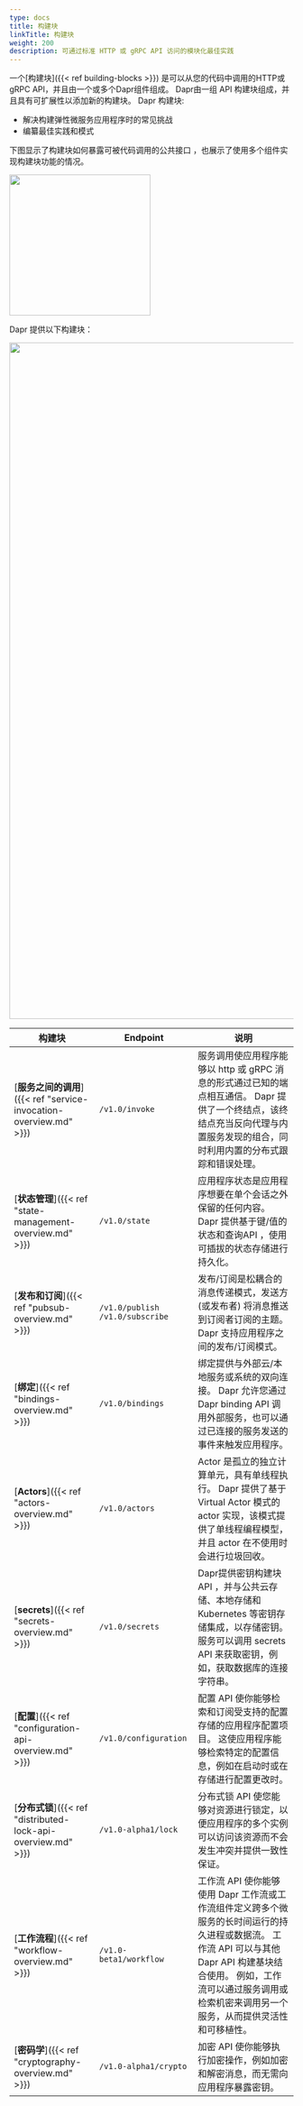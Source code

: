 ```yaml
---
type: docs
title: 构建块
linkTitle: 构建块
weight: 200
description: 可通过标准 HTTP 或 gRPC API 访问的模块化最佳实践
---
```


一个[构建块]({{< ref building-blocks >}}) 是可以从您的代码中调用的HTTP或gRPC API，并且由一个或多个Dapr组件组成。 Dapr由一组 API 构建块组成，并且具有可扩展性以添加新的构建块。 Dapr 构建块:

- 解决构建弹性微服务应用程序时的常见挑战
- 编纂最佳实践和模式

下图显示了构建块如何暴露可被代码调用的公共接口 ，也展示了使用多个组件实现构建块功能的情况。

<img src="/images/concepts-building-blocks.png" width=250>

Dapr 提供以下构建块：

<img src="/images/building_blocks.png" width=1200>

| 构建块                                                                                                                                                | Endpoint                          | 说明                                                                                                                               |
| -------------------------------------------------------------------------------------------------------------------------------------------------- | --------------------------------- | -------------------------------------------------------------------------------------------------------------------------------- |
| [**服务之间的调用**]({{< ref "service-invocation-overview.md" >}}) | `/v1.0/invoke`                    | 服务调用使应用程序能够以 http 或 gRPC 消息的形式通过已知的端点相互通信。 Dapr 提供了一个终结点，该终结点充当反向代理与内置服务发现的组合，同时利用内置的分布式跟踪和错误处理。                                 |
| [**状态管理**]({{< ref "state-management-overview.md" >}})      | `/v1.0/state`                     | 应用程序状态是应用程序想要在单个会话之外保留的任何内容。 Dapr 提供基于键/值的状态和查询API ，使用可插拔的状态存储进行持久化。                                                             |
| [**发布和订阅**]({{< ref "pubsub-overview.md" >}})               | `/v1.0/publish` `/v1.0/subscribe` | 发布/订阅是松耦合的消息传递模式，发送方 (或发布者) 将消息推送到订阅者订阅的主题。 Dapr 支持应用程序之间的发布/订阅模式。                                            |
| [**绑定**]({{< ref "bindings-overview.md" >}})                | `/v1.0/bindings`                  | 绑定提供与外部云/本地服务或系统的双向连接。 Dapr 允许您通过 Dapr binding API 调用外部服务，也可以通过已连接的服务发送的事件来触发应用程序。                                               |
| [**Actors**]({{< ref "actors-overview.md" >}})              | `/v1.0/actors`                    | Actor 是孤立的独立计算单元，具有单线程执行。 Dapr 提供了基于 Virtual Actor 模式的 actor 实现，该模式提供了单线程编程模型，并且 actor 在不使用时会进行垃圾回收。                             |
| [**secrets**]({{< ref "secrets-overview.md" >}})            | `/v1.0/secrets`                   | Dapr提供密钥构建块API ，并与公共云存储、本地存储和 Kubernetes 等密钥存储集成，以存储密钥。 服务可以调用 secrets API 来获取密钥，例如，获取数据库的连接字符串。                                 |
| [**配置**]({{< ref "configuration-api-overview.md" >}})       | `/v1.0/configuration`             | 配置 API 使你能够检索和订阅受支持的配置存储的应用程序配置项目。 这使应用程序能够检索特定的配置信息，例如在启动时或在存储进行配置更改时。                                                          |
| [**分布式锁**]({{< ref "distributed-lock-api-overview.md" >}})  | `/v1.0-alpha1/lock`               | 分布式锁 API 使您能够对资源进行锁定，以便应用程序的多个实例可以访问该资源而不会发生冲突并提供一致性保证。                                                                          |
| [**工作流程**]({{< ref "workflow-overview.md" >}})              | `/v1.0-beta1/workflow`            | 工作流 API 使你能够使用 Dapr 工作流或工作流组件定义跨多个微服务的长时间运行的持久进程或数据流。 工作流 API 可以与其他 Dapr API 构建基块结合使用。 例如，工作流可以通过服务调用或检索机密来调用另一个服务，从而提供灵活性和可移植性。 |
| [**密码学**]({{< ref "cryptography-overview.md" >}})           | `/v1.0-alpha1/crypto`             | 加密 API 使你能够执行加密操作，例如加密和解密消息，而无需向应用程序暴露密钥。                                                                                        |
